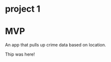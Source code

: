 # project 1
 
<h1>MVP</h1>
<p>
 An app that pulls up crime data based on location.
 </p>
 <p>
 Thip was here!
 </p>
